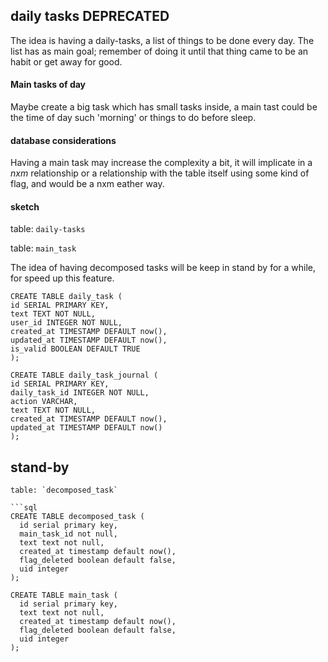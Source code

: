 daily tasks **DEPRECATED**
-----------

The idea is having a daily-tasks, a list of things to be done every day.
The list has as main goal; remember of doing it until that thing came to be an
habit or get away for good.

#### Main tasks of day

Maybe create a big task which has small tasks inside, a main tast could be
the time of day such 'morning' or things to do before sleep.


#### database considerations

Having a main task may increase the complexity a bit, it will implicate in
a _nxm_ relationship or a relationship with the table itself using some kind
of flag, and would be a nxm eather way.


#### sketch

table: `daily-tasks`

table: `main_task`

The idea of having decomposed tasks will be keep in stand by for a while, for
speed up this feature.


```
CREATE TABLE daily_task (
id SERIAL PRIMARY KEY,
text TEXT NOT NULL,
user_id INTEGER NOT NULL,
created_at TIMESTAMP DEFAULT now(),
updated_at TIMESTAMP DEFAULT now(),
is_valid BOOLEAN DEFAULT TRUE
);

CREATE TABLE daily_task_journal (
id SERIAL PRIMARY KEY,
daily_task_id INTEGER NOT NULL,
action VARCHAR,
text TEXT NOT NULL,
created_at TIMESTAMP DEFAULT now(),
updated_at TIMESTAMP DEFAULT now()
);
```



## stand-by

```
table: `decomposed_task`

```sql
CREATE TABLE decomposed_task (
  id serial primary key,
  main_task_id not null,
  text text not null,
  created_at timestamp default now(),
  flag_deleted boolean default false,
  uid integer
);

CREATE TABLE main_task (
  id serial primary key,
  text text not null,
  created_at timestamp default now(),
  flag_deleted boolean default false,
  uid integer
);
```
